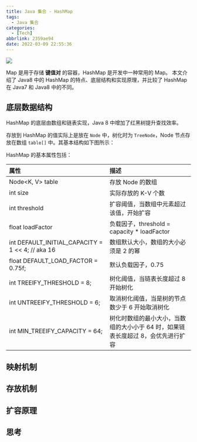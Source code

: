 ```yaml
---
title: Java 集合 - HashMap
tags:
  - Java 集合
categories:
  - [Tech]
abbrlink: 2359ae94
date: 2022-03-09 22:55:36
---
```

<img src="https://typora-1302822277.cos.ap-nanjing.myqcloud.com/blog/java/hashmap/how-does-hashmap-work.png" />

Map 是用于存储 **键值对** 的容器，HashMap 是开发中一种常用的 Map。 
本文介绍了 Java8 中的 HashMap 的特点、底层结构和实现原理，并比较了 HashMap 在 Java7 和 Java8 中的不同。

<!-- more -->

## 底层数据结构

HashMap 的底层由数组和链表实现，Java 8 中增加了红黑树提升查找效率。

存放到 HashMap 的值实际上是放在 `Node` 中，树化时为 `TreeNode`，Node 节点存放在数组 `table[]` 中。其基本结构如下图所示：

HashMap 的基本属性包括：

| 属性                                             | 描述                                                         |
| :----------------------------------------------- | :----------------------------------------------------------- |
| Node<K, V> table                                 | 存放 Node 的数组                                             |
| int size                                         | 实际存放的 K-V 个数                                          |
| int threshold                                    | 扩容阈值，当数组中元素超过该值，开始扩容                     |
| float loadFactor                                 | 负载因子，threshold = capacity * loadFactor                  |
| int DEFAULT_INITIAL_CAPACITY = 1 << 4; // aka 16 | 数组默认大小，数组的大小必须是 2 的幂                        |
| float DEFAULT_LOAD_FACTOR = 0.75f;               | 默认负载因子，0.75                                           |
| int TREEIFY_THRESHOLD = 8;                       | 树化阈值，当链表长度超过 8 开始树化                          |
| int UNTREEIFY_THRESHOLD = 6;                     | 取消树化阈值，当是树的节点数少于 6 开始取消树化              |
| int MIN_TREEIFY_CAPACITY = 64;                   | 树化时数组的最小大小，当数组的大小小于 64 时，如果链表长度超过 8，会优先进行扩容 |

## 映射机制

## 存放机制

## 扩容原理

## 思考
